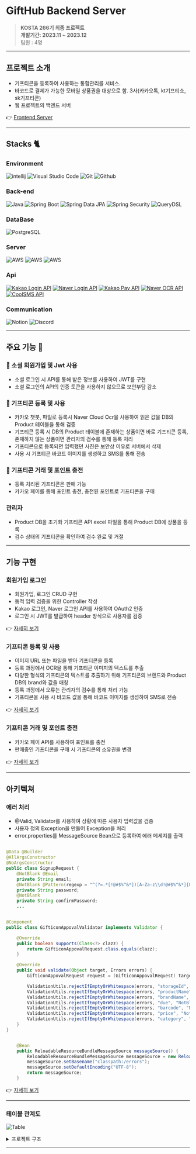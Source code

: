 # GiftHub Backend Server

> **KOSTA 266기 최종 프로젝트** <br/> **개발기간: 2023.11 ~ 2023.12** <br/> 팀원 : 4명

---

## 프로젝트 소개

- 기프티콘을 등록하여 사용하는 통합관리를 서비스. 
- 바코드로 결제가 가능한 모바일 상품권을 대상으로 함. 3사(카카오톡, kt기프티쇼, sk기프티콘)
- 웹 프로젝트의 백엔드 서버

👉 [Frontend Server](https://github.com/9min9/Gifthub-Client)


---


## Stacks 🐈

### Environment

![intellij](https://img.shields.io/badge/intellij-000000?style=for-the-badge&logo=intellijidea&logoColor=white)
![Visual Studio Code](https://img.shields.io/badge/Visual%20Studio%20Code-007ACC?style=for-the-badge&logo=Visual%20Studio%20Code&logoColor=white)
![Git](https://img.shields.io/badge/Git-F05032?style=for-the-badge&logo=Git&logoColor=white)
![Github](https://img.shields.io/badge/GitHub-181717?style=for-the-badge&logo=GitHub&logoColor=white)

### Back-end

![Java](https://img.shields.io/badge/Java-17-orange?style=for-the-badge&logo=Java&logoColor=white)
![Spring Boot](https://img.shields.io/badge/Spring%20Boot-3.1.5.RELEASE-green?style=for-the-badge&logo=Spring&logoColor=white)
![Spring Data JPA](https://img.shields.io/badge/Spring%20Data%20JPA-3.1.5.RELEASE-green?style=for-the-badge&logo=Spring&logoColor=white)
![Spring Security](https://img.shields.io/badge/Spring%20Security-3.1.5.RELEASE-green?style=for-the-badge&logo=Spring&logoColor=white)
![QueryDSL](https://img.shields.io/badge/QueryDSL-5.0-green?style=for-the-badge&logo=Java&logoColor=white)

### DataBase

![PostgreSQL](https://img.shields.io/badge/PostgreSQL-15.3-336791?style=for-the-badge&logo=PostgreSQL&logoColor=white)

### Server

![AWS](https://img.shields.io/badge/AWS_EC2-FF9900?style=for-the-badge&logo=amazonec2&logoColor=white)
![AWS](https://img.shields.io/badge/AWS_S3-569A31?style=for-the-badge&logo=amazons3&logoColor=white)
![AWS](https://img.shields.io/badge/AWS_RDS-527FFF?style=for-the-badge&logo=amazonrds&logoColor=white)


### Api
[![Kakao Login API](https://img.shields.io/badge/Kakao%20Login%20API-FFCD00?style=for-the-badge&logo=kakao&logoColor=black)](https://developers.kakao.com/docs/latest/ko/kakaologin/)
[![Naver Login API](https://img.shields.io/badge/Naver%20Login%20API-1EC800?style=for-the-badge&logo=naver&logoColor=white)](https://developers.naver.com/docs/login/api/)
[![Kakao Pay API](https://img.shields.io/badge/Kakao%20Pay%20API-FFCD00?style=for-the-badge&logo=kakao&logoColor=black)](https://developers.kakao.com/docs/latest/ko/kakaopay)
[![Naver OCR API](https://img.shields.io/badge/Naver%20OCR%20API-1EC800?style=for-the-badge&logo=naver&logoColor=white)](https://www.ncloud.com/product/aiService/ocr)
[![CoolSMS API](https://img.shields.io/badge/CoolSMS%20API-5B9BD5?style=for-the-badge&logo=coolpad&logoColor=white)](https://www.coolsms.co.kr/)





### Communication

![Notion](https://img.shields.io/badge/Notion-000000?style=for-the-badge&logo=Notion&logoColor=white)
![Discord](https://img.shields.io/badge/Discord-5865F2?style=for-the-badge&logo=Discord&logoColor=white)

---


## 주요 기능 🎁

### 🛒 소셜 회원가입 및 Jwt 사용
- 소셜 로그인 시 API를 통해 받은 정보를 사용하여 JWT를 구현
- 소셜 로그인의 API의 인증 토큰을 사용하지 않으므로 보안부담 감소

### 🛒 기프티콘 등록 및 사용
- 카카오 챗봇, 파일로 등록시 Naver Cloud Ocr을 사용하여 읽은 값을 DB의 Product 테이블을 통해 검증
- 기프티콘 등록 시 DB의 Product 테이블에 존재하는 상품이면 바로 기프티콘 등록, 존재하지 않는 상품이면 관리자의 검수를 통해 등록 처리
- 기프티콘으로 등록되면 입력했던 사진은 보안상 이유로 서버에서 삭제
- 사용 시 기프티콘 바코드 이미지를 생성하고 SMS를 통해 전송

### 🛒 기프티콘 거래 및 포인트 충전
- 등록 처리된 기프티콘은 판매 가능
- 카카오 페이를 통해 포인트 충전, 충전된 포인트로 기프티콘을 구매

### 관리자
- Product DB을 초기화 기프티콘 API excel 파일을 통해 Product DB에 상품을 등록
- 검수 상태의 기프티콘을 확인하여 검수 완료 및 거절

---

## 기능 구현

### 회원가입 로그인
- 회원가입, 로그인 CRUD 구현
- 동적 입력 검증을 위한 Controller 작성
- Kakao 로그인, Naver 로그인 API를 사용하여 OAuth2 인증
- 로그인 시 JWT를 발급하여 header 방식으로 사용자를 검증

👉 [자세히 보기](https://github.com/9min9/GiftHub/wiki/%ED%9A%8C%EC%9B%90%EA%B0%80%EC%9E%85,-%EB%A1%9C%EA%B7%B8%EC%9D%B8)


### 기프티콘 등록 및 사용
- 이미지 URL 또는 파일을 받아 기프티콘을 등록
- 등록 과정에서 OCR을 통해 기프티콘 이미지의 텍스트를 추출
- 다양한 형식의 기프티콘의 텍스트를 추출하기 위해 기프티콘의 브랜드와 Product DB의 brand와 값을 매칭
- 등록 과정에서 오류는 관리자의 검수를 통해 처리 가능
- 기프티콘을 사용 시 바코드 값을 통해 바코드 이미지를 생성하여 SMS로 전송

👉 [자세히 보기](https://github.com/9min9/GiftHub/wiki/%EA%B8%B0%ED%94%84%ED%8B%B0%EC%BD%98-%EB%93%B1%EB%A1%9D-%EB%B0%8F-%EC%82%AC%EC%9A%A9)


### 기프티콘 거래 및 포인트 충전
- 카카오 페이 API를 사용하여 포인트를 충전
- 판매중인 기프티콘을 구매 시 기프티콘의 소유권을 변경

👉 [자세히 보기](https://github.com/9min9/GiftHub/wiki/%EA%B8%B0%ED%94%84%ED%8B%B0%EC%BD%98-%EA%B1%B0%EB%9E%98-%EB%B0%8F-%ED%8F%AC%EC%9D%B8%ED%8A%B8-%EC%B6%A9%EC%A0%84)

---


## 아키텍쳐


### 에러 처리

- @Valid, Validator를 사용하여 상황에 따른 사용자 입력값을 검증
- 사용자 정의 Exception을 만들어 Exception을 처리
- error.properties를 MessageSource Bean으로 등록하여 에러 메세지를 출력

```java

@Data @Builder
@AllArgsConstructor
@NoArgsConstructor
public class SignupRequest {
    @NotBlank @Email
    private String email;
    @NotBlank @Pattern(regexp = "^(?=.*[!@#$%^&*])[A-Za-z\\d!@#$%^&*]{8,20}$")
    private String password;
    @NotBlank
    private String confirmPassword;
    ...

```

```java

@Component
public class GifticonAppovalValidator implements Validator {

    @Override
    public boolean supports(Class<?> clazz) {
        return GifticonAppovalRequest.class.equals(clazz);
    }

    @Override
    public void validate(Object target, Errors errors) {
        GifticonAppovalRequest request = (GifticonAppovalRequest) target;

        ValidationUtils.rejectIfEmptyOrWhitespace(errors, "storageId", "NotBlank");
        ValidationUtils.rejectIfEmptyOrWhitespace(errors, "productName", "NotBlank");
        ValidationUtils.rejectIfEmptyOrWhitespace(errors, "brandName", "NotBlank");
        ValidationUtils.rejectIfEmptyOrWhitespace(errors, "due", "NotBlank");
        ValidationUtils.rejectIfEmptyOrWhitespace(errors, "barcode", "NotBlank");
        ValidationUtils.rejectIfEmptyOrWhitespace(errors, "price", "NotNull");
        ValidationUtils.rejectIfEmptyOrWhitespace(errors, "category", "NotSelect");
    }
}

```

```java

    @Bean
    public ReloadableResourceBundleMessageSource messageSource() {
        ReloadableResourceBundleMessageSource messageSource = new ReloadableResourceBundleMessageSource();
        messageSource.setBasename("classpath:/errors");
        messageSource.setDefaultEncoding("UTF-8");
        return messageSource;
    }

```

👉 [자세히 보기](https://github.com/9min9/GiftHub/wiki/%EC%97%90%EB%9F%AC%EC%B2%98%EB%A6%AC)


---


### 테이블 관계도
![Table](https://github.com/9min9/GiftHub/assets/130825350/2fa9bd9a-0311-4ffb-a998-4bead43b2210)

<details><summary>프로젝트 구조</summary>

<div markdown="1">

```

src
 ┣ main
 ┃ ┣ generated
 ┃ ┣ java
 ┃ ┃ ┣ com
 ┃ ┃ ┃ ┣ gifthub
 ┃ ┃ ┃ ┃ ┣ admin
 ┃ ┃ ┃ ┃ ┃ ┣ controller
 ┃ ┃ ┃ ┃ ┃ ┃ ┣ AdminController.java
 ┃ ┃ ┃ ┃ ┃ ┃ ┗ AdminPageController.java
 ┃ ┃ ┃ ┃ ┃ ┣ dto
 ┃ ┃ ┃ ┃ ┃ ┃ ┣ GifticonAppovalRequest.java
 ┃ ┃ ┃ ┃ ┃ ┃ ┗ StorageAdminListDto.java
 ┃ ┃ ┃ ┃ ┃ ┣ exception
 ┃ ┃ ┃ ┃ ┃ ┃ ┣ validator
 ┃ ┃ ┃ ┃ ┃ ┃ ┃ ┗ GifticonAppovalValidator.java
 ┃ ┃ ┃ ┃ ┃ ┃ ┗ NotSelectConfirmFlagException.java
 ┃ ┃ ┃ ┃ ┃ ┗ service
 ┃ ┃ ┃ ┃ ┃ ┃ ┗ AdminService.java
 ┃ ┃ ┃ ┃ ┣ cart
 ┃ ┃ ┃ ┃ ┃ ┣ controller
 ┃ ┃ ┃ ┃ ┃ ┃ ┣ CartController.java
 ┃ ┃ ┃ ┃ ┃ ┃ ┗ CartPageController.java
 ┃ ┃ ┃ ┃ ┃ ┣ dto
 ┃ ┃ ┃ ┃ ┃ ┃ ┣ CartDto.java
 ┃ ┃ ┃ ┃ ┃ ┃ ┗ CartRequestDto.java
 ┃ ┃ ┃ ┃ ┃ ┣ entity
 ┃ ┃ ┃ ┃ ┃ ┃ ┗ Cart.java
 ┃ ┃ ┃ ┃ ┃ ┣ repository
 ┃ ┃ ┃ ┃ ┃ ┃ ┣ CartRepository.java
 ┃ ┃ ┃ ┃ ┃ ┃ ┣ CartRepositoryImpl.java
 ┃ ┃ ┃ ┃ ┃ ┃ ┗ CartRepositorySupport.java
 ┃ ┃ ┃ ┃ ┃ ┗ service
 ┃ ┃ ┃ ┃ ┃ ┃ ┗ CartService.java
 ┃ ┃ ┃ ┃ ┣ chatbot
 ┃ ┃ ┃ ┃ ┃ ┣ controller
 ┃ ┃ ┃ ┃ ┃ ┃ ┣ ChatbotPageController.java
 ┃ ┃ ┃ ┃ ┃ ┃ ┗ KakaoChatbotController.java
 ┃ ┃ ┃ ┃ ┃ ┗ util
 ┃ ┃ ┃ ┃ ┃ ┃ ┗ JsonConverter.java
 ┃ ┃ ┃ ┃ ┣ config
 ┃ ┃ ┃ ┃ ┃ ┣ ImgServer
 ┃ ┃ ┃ ┃ ┃ ┃ ┗ S3Config.java
 ┃ ┃ ┃ ┃ ┃ ┣ jwt
 ┃ ┃ ┃ ┃ ┃ ┃ ┣ JwtAuthenticationFilter.java
 ┃ ┃ ┃ ┃ ┃ ┃ ┣ JwtContext.java
 ┃ ┃ ┃ ┃ ┃ ┃ ┣ KakaoAuthenticationProvider.java
 ┃ ┃ ┃ ┃ ┃ ┃ ┣ LocalUserAuthenticationProvider.java
 ┃ ┃ ┃ ┃ ┃ ┃ ┣ NaverAuthenticationProvider.java
 ┃ ┃ ┃ ┃ ┃ ┃ ┗ SocialAuthenticationToken.java
 ┃ ┃ ┃ ┃ ┃ ┣ security
 ┃ ┃ ┃ ┃ ┃ ┃ ┣ CorsConfig.java
 ┃ ┃ ┃ ┃ ┃ ┃ ┗ SecurityConfig.java
 ┃ ┃ ┃ ┃ ┃ ┣ Config.java
 ┃ ┃ ┃ ┃ ┃ ┗ MessageConfig.java
 ┃ ┃ ┃ ┃ ┣ event
 ┃ ┃ ┃ ┃ ┃ ┗ attendance
 ┃ ┃ ┃ ┃ ┃ ┃ ┣ controller
 ┃ ┃ ┃ ┃ ┃ ┃ ┃ ┣ AttendanceController.java
 ┃ ┃ ┃ ┃ ┃ ┃ ┃ ┗ AttendancePageController.java
 ┃ ┃ ┃ ┃ ┃ ┃ ┣ dto
 ┃ ┃ ┃ ┃ ┃ ┃ ┃ ┗ AttendanceDto.java
 ┃ ┃ ┃ ┃ ┃ ┃ ┣ entity
 ┃ ┃ ┃ ┃ ┃ ┃ ┃ ┗ Attendance.java
 ┃ ┃ ┃ ┃ ┃ ┃ ┣ exception
 ┃ ┃ ┃ ┃ ┃ ┃ ┃ ┣ DuplicateAttendanceException.java
 ┃ ┃ ┃ ┃ ┃ ┃ ┃ ┗ FailedAttendanceException.java
 ┃ ┃ ┃ ┃ ┃ ┃ ┣ repository
 ┃ ┃ ┃ ┃ ┃ ┃ ┃ ┣ AttendanceRepository.java
 ┃ ┃ ┃ ┃ ┃ ┃ ┃ ┣ AttendanceRepositoryImpl.java
 ┃ ┃ ┃ ┃ ┃ ┃ ┃ ┗ AttendanceRepositorySupport.java
 ┃ ┃ ┃ ┃ ┃ ┃ ┗ service
 ┃ ┃ ┃ ┃ ┃ ┃ ┃ ┗ AttendanceService.java
 ┃ ┃ ┃ ┃ ┣ gifticon
 ┃ ┃ ┃ ┃ ┃ ┣ controller
 ┃ ┃ ┃ ┃ ┃ ┃ ┣ GifticonController.java
 ┃ ┃ ┃ ┃ ┃ ┃ ┣ GifticonPageController.java
 ┃ ┃ ┃ ┃ ┃ ┃ ┗ StorageController.java
 ┃ ┃ ┃ ┃ ┃ ┣ dto
 ┃ ┃ ┃ ┃ ┃ ┃ ┣ storage
 ┃ ┃ ┃ ┃ ┃ ┃ ┃ ┗ GifticonStorageDto.java
 ┃ ┃ ┃ ┃ ┃ ┃ ┣ BarcodeImageDto.java
 ┃ ┃ ┃ ┃ ┃ ┃ ┣ GifticonDto.java
 ┃ ┃ ┃ ┃ ┃ ┃ ┣ GifticonImageDto.java
 ┃ ┃ ┃ ┃ ┃ ┃ ┣ GifticonQueryDto.java
 ┃ ┃ ┃ ┃ ┃ ┃ ┣ GifticonRegisterRequest.java
 ┃ ┃ ┃ ┃ ┃ ┃ ┣ GifticonSearchCond.java
 ┃ ┃ ┃ ┃ ┃ ┃ ┣ GifticonStorageListDto.java
 ┃ ┃ ┃ ┃ ┃ ┃ ┗ ImageSaveDto.java
 ┃ ┃ ┃ ┃ ┃ ┣ entity
 ┃ ┃ ┃ ┃ ┃ ┃ ┣ BarcodeImage.java
 ┃ ┃ ┃ ┃ ┃ ┃ ┣ Gifticon.java
 ┃ ┃ ┃ ┃ ┃ ┃ ┣ GifticonImage.java
 ┃ ┃ ┃ ┃ ┃ ┃ ┗ GifticonStorage.java
 ┃ ┃ ┃ ┃ ┃ ┣ enumeration
 ┃ ┃ ┃ ┃ ┃ ┃ ┣ GifticonStatus.java
 ┃ ┃ ┃ ┃ ┃ ┃ ┣ MovementStatus.java
 ┃ ┃ ┃ ┃ ┃ ┃ ┣ RegistrationFailureReason.java
 ┃ ┃ ┃ ┃ ┃ ┃ ┗ StorageStatus.java
 ┃ ┃ ┃ ┃ ┃ ┣ exception
 ┃ ┃ ┃ ┃ ┃ ┃ ┣ NotEmptyBrandNameException.java
 ┃ ┃ ┃ ┃ ┃ ┃ ┣ NotEmptyDueException.java
 ┃ ┃ ┃ ┃ ┃ ┃ ┣ NotEmptyPriceException.java
 ┃ ┃ ┃ ┃ ┃ ┃ ┣ NotExpiredDueException.java
 ┃ ┃ ┃ ┃ ┃ ┃ ┣ NotFoundProductNameException.java
 ┃ ┃ ┃ ┃ ┃ ┃ ┣ NotFoundStorageException.java
 ┃ ┃ ┃ ┃ ┃ ┃ ┗ NotValidFileExtensionException.java
 ┃ ┃ ┃ ┃ ┃ ┣ repository
 ┃ ┃ ┃ ┃ ┃ ┃ ┣ image
 ┃ ┃ ┃ ┃ ┃ ┃ ┃ ┣ BarcodeImageRepository.java
 ┃ ┃ ┃ ┃ ┃ ┃ ┃ ┣ GifticonImageRepository.java
 ┃ ┃ ┃ ┃ ┃ ┃ ┃ ┣ GifticonImageRepositoryImpl.java
 ┃ ┃ ┃ ┃ ┃ ┃ ┃ ┗ GifticonImageRepositorySupport.java
 ┃ ┃ ┃ ┃ ┃ ┃ ┣ storage
 ┃ ┃ ┃ ┃ ┃ ┃ ┃ ┣ GifticonStorageRepository.java
 ┃ ┃ ┃ ┃ ┃ ┃ ┃ ┣ GifticonStorageRepositoryImpl.java
 ┃ ┃ ┃ ┃ ┃ ┃ ┃ ┗ GifticonStorageRepositorySupport.java
 ┃ ┃ ┃ ┃ ┃ ┃ ┣ GifticonRepository.java
 ┃ ┃ ┃ ┃ ┃ ┃ ┣ GifticonRepositoryImpl.java
 ┃ ┃ ┃ ┃ ┃ ┃ ┗ GifticonRepositorySupport.java
 ┃ ┃ ┃ ┃ ┃ ┣ service
 ┃ ┃ ┃ ┃ ┃ ┃ ┣ GifticonImageService.java
 ┃ ┃ ┃ ┃ ┃ ┃ ┣ GifticonService.java
 ┃ ┃ ┃ ┃ ┃ ┃ ┣ GifticonStorageService.java
 ┃ ┃ ┃ ┃ ┃ ┃ ┗ OcrService.java
 ┃ ┃ ┃ ┃ ┃ ┗ util
 ┃ ┃ ┃ ┃ ┃ ┃ ┣ GifticonImageUtil.java
 ┃ ┃ ┃ ┃ ┃ ┃ ┣ JsonMapper.java
 ┃ ┃ ┃ ┃ ┃ ┃ ┗ OcrUtil.java
 ┃ ┃ ┃ ┃ ┣ global
 ┃ ┃ ┃ ┃ ┃ ┣ controller
 ┃ ┃ ┃ ┃ ┃ ┃ ┗ ContextController.java
 ┃ ┃ ┃ ┃ ┃ ┣ error
 ┃ ┃ ┃ ┃ ┃ ┃ ┣ ErrorDetail.java
 ┃ ┃ ┃ ┃ ┃ ┃ ┣ ErrorResponse.java
 ┃ ┃ ┃ ┃ ┃ ┃ ┗ ErrorResult.java
 ┃ ┃ ┃ ┃ ┃ ┣ exception
 ┃ ┃ ┃ ┃ ┃ ┃ ┣ BaseException.java
 ┃ ┃ ┃ ┃ ┃ ┃ ┣ ExceptionResponse.java
 ┃ ┃ ┃ ┃ ┃ ┃ ┗ RequiredFieldException.java
 ┃ ┃ ┃ ┃ ┃ ┣ success
 ┃ ┃ ┃ ┃ ┃ ┃ ┗ SuccessResponse.java
 ┃ ┃ ┃ ┃ ┃ ┣ util
 ┃ ┃ ┃ ┃ ┃ ┃ ┗ CheckUtil.java
 ┃ ┃ ┃ ┃ ┃ ┗ BaseTimeEntity.java
 ┃ ┃ ┃ ┃ ┣ movement
 ┃ ┃ ┃ ┃ ┃ ┣ controller
 ┃ ┃ ┃ ┃ ┃ ┃ ┣ MovementController.java
 ┃ ┃ ┃ ┃ ┃ ┃ ┗ MovementPageController.java
 ┃ ┃ ┃ ┃ ┃ ┣ dto
 ┃ ┃ ┃ ┃ ┃ ┃ ┗ MovementDto.java
 ┃ ┃ ┃ ┃ ┃ ┣ entity
 ┃ ┃ ┃ ┃ ┃ ┃ ┗ Movement.java
 ┃ ┃ ┃ ┃ ┃ ┣ repository
 ┃ ┃ ┃ ┃ ┃ ┃ ┣ MovementRepository.java
 ┃ ┃ ┃ ┃ ┃ ┃ ┣ MovementRepositoryImpl.java
 ┃ ┃ ┃ ┃ ┃ ┃ ┗ MovementRepositorySupport.java
 ┃ ┃ ┃ ┃ ┃ ┗ service
 ┃ ┃ ┃ ┃ ┃ ┃ ┗ MovementService.java
 ┃ ┃ ┃ ┃ ┣ payment
 ┃ ┃ ┃ ┃ ┃ ┣ controller
 ┃ ┃ ┃ ┃ ┃ ┃ ┣ CheckoutController.java
 ┃ ┃ ┃ ┃ ┃ ┃ ┣ KakaoPayController.java
 ┃ ┃ ┃ ┃ ┃ ┃ ┣ PaymentController.java
 ┃ ┃ ┃ ┃ ┃ ┃ ┗ PaymentPageController.java
 ┃ ┃ ┃ ┃ ┃ ┣ dto
 ┃ ┃ ┃ ┃ ┃ ┃ ┣ kakao
 ┃ ┃ ┃ ┃ ┃ ┃ ┃ ┣ Amount.java
 ┃ ┃ ┃ ┃ ┃ ┃ ┃ ┣ KakaoApproveRequestDto.java
 ┃ ┃ ┃ ┃ ┃ ┃ ┃ ┣ KakaoPayApproveRequestDto.java
 ┃ ┃ ┃ ┃ ┃ ┃ ┃ ┣ KakaoPayApproveResponseDto.java
 ┃ ┃ ┃ ┃ ┃ ┃ ┃ ┣ KakaoPayReadyRequestDto.java
 ┃ ┃ ┃ ┃ ┃ ┃ ┃ ┣ KakaoPayReadyResponseDto.java
 ┃ ┃ ┃ ┃ ┃ ┃ ┃ ┗ KakaoPayRequestDto.java
 ┃ ┃ ┃ ┃ ┃ ┃ ┗ PaymentDto.java
 ┃ ┃ ┃ ┃ ┃ ┣ entity
 ┃ ┃ ┃ ┃ ┃ ┃ ┗ Payment.java
 ┃ ┃ ┃ ┃ ┃ ┣ enumeration
 ┃ ┃ ┃ ┃ ┃ ┃ ┣ PayMethod.java
 ┃ ┃ ┃ ┃ ┃ ┃ ┣ PayStatus.java
 ┃ ┃ ┃ ┃ ┃ ┃ ┗ Site.java
 ┃ ┃ ┃ ┃ ┃ ┣ exception
 ┃ ┃ ┃ ┃ ┃ ┃ ┣ EmptyItemNameException.java
 ┃ ┃ ┃ ┃ ┃ ┃ ┣ EmptyPgTokenException.java
 ┃ ┃ ┃ ┃ ┃ ┃ ┣ EmptyTotalAmountException.java
 ┃ ┃ ┃ ┃ ┃ ┃ ┗ PaidIdMismatchException.java
 ┃ ┃ ┃ ┃ ┃ ┣ repository
 ┃ ┃ ┃ ┃ ┃ ┃ ┣ PaymentRepository.java
 ┃ ┃ ┃ ┃ ┃ ┃ ┣ PaymentRepositoryImpl.java
 ┃ ┃ ┃ ┃ ┃ ┃ ┗ PaymentRepositorySupport.java
 ┃ ┃ ┃ ┃ ┃ ┣ service
 ┃ ┃ ┃ ┃ ┃ ┃ ┣ KakaoPayService.java
 ┃ ┃ ┃ ┃ ┃ ┃ ┗ PaymentService.java
 ┃ ┃ ┃ ┃ ┃ ┗ util
 ┃ ┃ ┃ ┃ ┃ ┃ ┗ DtoToMultiValueMapConverter.java
 ┃ ┃ ┃ ┃ ┣ point
 ┃ ┃ ┃ ┃ ┃ ┣ controller
 ┃ ┃ ┃ ┃ ┃ ┃ ┗ PointController.java
 ┃ ┃ ┃ ┃ ┃ ┣ exception
 ┃ ┃ ┃ ┃ ┃ ┃ ┣ NotEnoughPointException.java
 ┃ ┃ ┃ ┃ ┃ ┃ ┗ NotFoundGifticonException.java
 ┃ ┃ ┃ ┃ ┃ ┣ service
 ┃ ┃ ┃ ┃ ┃ ┃ ┗ PointService.java
 ┃ ┃ ┃ ┃ ┃ ┗ PointBuyRequestDto.java
 ┃ ┃ ┃ ┃ ┣ product
 ┃ ┃ ┃ ┃ ┃ ┣ controller
 ┃ ┃ ┃ ┃ ┃ ┃ ┗ ProductController.java
 ┃ ┃ ┃ ┃ ┃ ┣ dto
 ┃ ┃ ┃ ┃ ┃ ┃ ┣ ProductDto.java
 ┃ ┃ ┃ ┃ ┃ ┃ ┗ ProductEngCategoryDto.java
 ┃ ┃ ┃ ┃ ┃ ┣ entity
 ┃ ┃ ┃ ┃ ┃ ┃ ┗ Product.java
 ┃ ┃ ┃ ┃ ┃ ┣ enumeration
 ┃ ┃ ┃ ┃ ┃ ┃ ┗ CategoryName.java
 ┃ ┃ ┃ ┃ ┃ ┣ exception
 ┃ ┃ ┃ ┃ ┃ ┃ ┗ NotFoundCategoryException.java
 ┃ ┃ ┃ ┃ ┃ ┣ repository
 ┃ ┃ ┃ ┃ ┃ ┃ ┣ ProductRepository.java
 ┃ ┃ ┃ ┃ ┃ ┃ ┣ ProductRepositoryImpl.java
 ┃ ┃ ┃ ┃ ┃ ┃ ┗ ProductRepositorySupport.java
 ┃ ┃ ┃ ┃ ┃ ┗ service
 ┃ ┃ ┃ ┃ ┃ ┃ ┗ ProductService.java
 ┃ ┃ ┃ ┃ ┣ shop
 ┃ ┃ ┃ ┃ ┃ ┗ controller
 ┃ ┃ ┃ ┃ ┃ ┃ ┗ ShopPageController.java
 ┃ ┃ ┃ ┃ ┣ user
 ┃ ┃ ┃ ┃ ┃ ┣ controller
 ┃ ┃ ┃ ┃ ┃ ┃ ┣ AccountPageController.java
 ┃ ┃ ┃ ┃ ┃ ┃ ┣ KakaoAccountController.java
 ┃ ┃ ┃ ┃ ┃ ┃ ┣ LocalUserAccountController.java
 ┃ ┃ ┃ ┃ ┃ ┃ ┣ MessageController.java
 ┃ ┃ ┃ ┃ ┃ ┃ ┣ NaverAccountConotroller.java
 ┃ ┃ ┃ ┃ ┃ ┃ ┗ UserController.java
 ┃ ┃ ┃ ┃ ┃ ┣ dto
 ┃ ┃ ┃ ┃ ┃ ┃ ┣ KakaoUserDto.java
 ┃ ┃ ┃ ┃ ┃ ┃ ┣ KakaoUserInfoDto.java
 ┃ ┃ ┃ ┃ ┃ ┃ ┣ LocalUserDto.java
 ┃ ┃ ┃ ┃ ┃ ┃ ┣ NaverTokenDto.java
 ┃ ┃ ┃ ┃ ┃ ┃ ┣ NaverUserDto.java
 ┃ ┃ ┃ ┃ ┃ ┃ ┣ SignupRequest.java
 ┃ ┃ ┃ ┃ ┃ ┃ ┣ TokenInfo.java
 ┃ ┃ ┃ ┃ ┃ ┃ ┗ UserDto.java
 ┃ ┃ ┃ ┃ ┃ ┣ entity
 ┃ ┃ ┃ ┃ ┃ ┃ ┣ enumeration
 ┃ ┃ ┃ ┃ ┃ ┃ ┃ ┣ LoginType.java
 ┃ ┃ ┃ ┃ ┃ ┃ ┃ ┗ UserType.java
 ┃ ┃ ┃ ┃ ┃ ┃ ┣ KakaoUser.java
 ┃ ┃ ┃ ┃ ┃ ┃ ┣ LocalUser.java
 ┃ ┃ ┃ ┃ ┃ ┃ ┣ NaverUser.java
 ┃ ┃ ┃ ┃ ┃ ┃ ┗ User.java
 ┃ ┃ ┃ ┃ ┃ ┣ exception
 ┃ ┃ ┃ ┃ ┃ ┃ ┣ validator
 ┃ ┃ ┃ ┃ ┃ ┃ ┃ ┗ LoginValidator.java
 ┃ ┃ ┃ ┃ ┃ ┃ ┣ DuplicateEmailException.java
 ┃ ┃ ┃ ┃ ┃ ┃ ┣ DuplicateNicknameException.java
 ┃ ┃ ┃ ┃ ┃ ┃ ┣ DuplicateTelException.java
 ┃ ┃ ┃ ┃ ┃ ┃ ┣ IdMismatchException.java
 ┃ ┃ ┃ ┃ ┃ ┃ ┣ MismatchPasswordAndConfirmPassword.java
 ┃ ┃ ┃ ┃ ┃ ┃ ┣ MismatchPasswordException.java
 ┃ ┃ ┃ ┃ ┃ ┃ ┣ NotFoundUserException.java
 ┃ ┃ ┃ ┃ ┃ ┃ ┗ NotLoginedException.java
 ┃ ┃ ┃ ┃ ┃ ┣ repository
 ┃ ┃ ┃ ┃ ┃ ┃ ┣ NaverRepository.java
 ┃ ┃ ┃ ┃ ┃ ┃ ┗ UserRepository.java
 ┃ ┃ ┃ ┃ ┃ ┣ service
 ┃ ┃ ┃ ┃ ┃ ┃ ┣ CustomUserDetailsService.java
 ┃ ┃ ┃ ┃ ┃ ┃ ┣ KakaoAccountService.java
 ┃ ┃ ┃ ┃ ┃ ┃ ┣ LocalUserService.java
 ┃ ┃ ┃ ┃ ┃ ┃ ┣ NaverAccountService.java
 ┃ ┃ ┃ ┃ ┃ ┃ ┣ UserAccountService.java
 ┃ ┃ ┃ ┃ ┃ ┃ ┗ UserService.java
 ┃ ┃ ┃ ┃ ┃ ┗ UserJwtTokenProvider.java
 ┃ ┃ ┃ ┃ ┣ .DS_Store
 ┃ ┃ ┃ ┃ ┣ Application.java
 ┃ ┃ ┃ ┃ ┗ ServletInitializer.java

 

```
</div>
</details>


---
